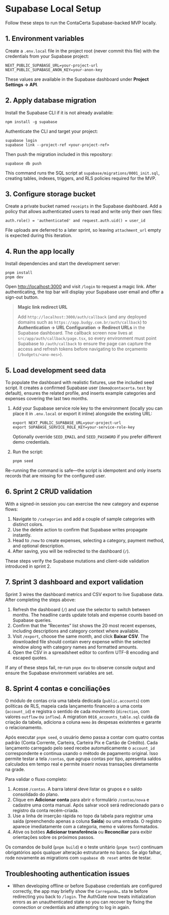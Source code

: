 # Supabase Local Setup

Follow these steps to run the ContaCerta Supabase-backed MVP locally.

## 1. Environment variables
Create a `.env.local` file in the project root (never commit this file) with the credentials from your Supabase project:

```
NEXT_PUBLIC_SUPABASE_URL=your-project-url
NEXT_PUBLIC_SUPABASE_ANON_KEY=your-anon-key
```

These values are available in the Supabase dashboard under **Project Settings → API**.

## 2. Apply database migration
Install the Supabase CLI if it is not already available:

```
npm install -g supabase
```

Authenticate the CLI and target your project:

```
supabase login
supabase link --project-ref <your-project-ref>
```

Then push the migration included in this repository:

```
supabase db push
```

This command runs the SQL script at `supabase/migrations/0001_init.sql`, creating tables, indexes, triggers, and RLS policies required for the MVP.

## 3. Configure storage bucket
Create a private bucket named `receipts` in the Supabase dashboard. Add a policy that allows authenticated users to read and write only their own files:

```
auth.role() = 'authenticated' and request.auth.uid() = user_id
```

File uploads are deferred to a later sprint, so leaving `attachment_url` empty is expected during this iteration.

## 4. Run the app locally
Install dependencies and start the development server:

```
pnpm install
pnpm dev
```

Open [http://localhost:3000](http://localhost:3000) and visit `/login` to request a magic link. After authenticating, the top bar will display your Supabase user email and offer a sign-out button.

> **Magic link redirect URL**
>
> Add `http://localhost:3000/auth/callback` (and any deployed domains such as `https://app.budgy.com.br/auth/callback`) to **Authentication → URL Configuration → Redirect URLs** in the Supabase dashboard. The callback screen now lives at `src/app/auth/callback/page.tsx`, so every environment must point Supabase to `/auth/callback` to ensure the page can capture the access and refresh tokens before navigating to the orçamento (`/budgets/<ano-mes>`).

## 5. Load development seed data

To populate the dashboard with realistic fixtures, use the included seed script. It creates a confirmed Supabase user (`demo@contacerta.test` by default), ensures the related profile, and inserts example categories and expenses covering the last two months.

1. Add your Supabase service role key to the environment (locally you can place it in `.env.local` or export it inline) alongside the existing URL:

   ```
   export NEXT_PUBLIC_SUPABASE_URL=your-project-url
   export SUPABASE_SERVICE_ROLE_KEY=your-service-role-key
   ```

   Optionally override `SEED_EMAIL` and `SEED_PASSWORD` if you prefer different demo credentials.

2. Run the script:

   ```
   pnpm seed
   ```

Re-running the command is safe—the script is idempotent and only inserts records that are missing for the configured user.

## 6. Sprint 2 CRUD validation

With a signed-in session you can exercise the new category and expense flows:

1. Navigate to `/categories` and add a couple of sample categories with distinct colors.
2. Use the delete action to confirm that Supabase writes propagate instantly.
3. Head to `/new` to create expenses, selecting a category, payment method, and optional description.
4. After saving, you will be redirected to the dashboard (`/`).

These steps verify the Supabase mutations and client-side validation introduced in sprint 2.

## 7. Sprint 3 dashboard and export validation

Sprint 3 wires the dashboard metrics and CSV export to live Supabase data. After completing the steps above:

1. Refresh the dashboard (`/`) and use the selector to switch between months. The headline cards update totals and expense counts based on Supabase queries.
2. Confirm that the “Recentes” list shows the 20 most recent expenses, including descriptions and category context where available.
3. Visit `/export`, choose the same month, and click **Baixar CSV**. The downloaded file should contain every expense within the selected window along with category names and formatted amounts.
4. Open the CSV in a spreadsheet editor to confirm UTF-8 encoding and escaped quotes.

If any of these steps fail, re-run `pnpm dev` to observe console output and ensure the Supabase environment variables are set.

## 8. Sprint 4 contas e conciliações

O módulo de contas cria uma tabela dedicada (`public.accounts`) com políticas de RLS, mapeia cada lançamento financeiro a uma
conta (`account_id`) e registra o sentido de cada movimento (`direction`, com valores `outflow` ou `inflow`). A migration
`0016_accounts_table.sql` cuida da criação da tabela, adiciona a coluna `memo` às despesas existentes e garante o relacionamento.

Após executar `pnpm seed`, o usuário demo passa a contar com quatro contas padrão (Conta Corrente, Carteira, Carteira Pix e
Cartão de Crédito). Cada lançamento carregado pelo seed recebe automaticamente o `account_id` correspondente e continua usando o
método de pagamento original. Isso permite testar a tela `/contas`, que agrupa contas por tipo, apresenta saldos calculados em
tempo real e permite inserir novas transações diretamente na grade.

Para validar o fluxo completo:

1. Acesse `/contas`. A barra lateral deve listar os grupos e o saldo consolidado do plano.
2. Clique em **Adicionar conta** para abrir o formulário `/contas/nova` e cadastre uma conta manual. Após salvar você será
   redirecionado para o registro da conta recém-criada.
3. Use a linha de inserção rápida no topo da tabela para registrar uma saída (preenchendo apenas a coluna **Saída**) ou uma
   entrada. O registro aparece imediatamente com a categoria, memo e valores formatados.
4. Ative os botões **Adicionar transferência** ou **Reconciliar** para exibir orientações sobre os próximos passos.

Os comandos de build (`pnpm build`) e o teste unitário (`pnpm test`) continuam obrigatórios após qualquer alteração estruturante
no banco. Se algo falhar, rode novamente as migrations com `supabase db reset` antes de testar.

## Troubleshooting authentication issues

- When developing offline or before Supabase credentials are configured correctly, the app may briefly show the `Carregando…` sta
  te before redirecting you back to `/login`. The AuthGate now treats initialization errors as an unauthenticated state so you can
  recover by fixing the connection or credentials and attempting to log in again.
